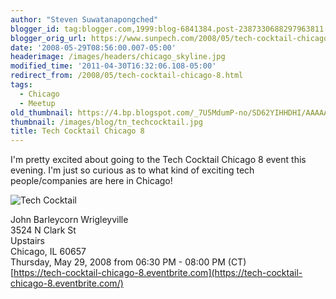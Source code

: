 ```yaml
---
author: "Steven Suwatanapongched"
blogger_id: tag:blogger.com,1999:blog-6841384.post-2387330688297963811
blogger_orig_url: https://www.sunpech.com/2008/05/tech-cocktail-chicago-8.html
date: '2008-05-29T08:56:00.007-05:00'
headerimage: /images/headers/chicago_skyline.jpg
modified_time: '2011-04-30T16:32:06.108-05:00'
redirect_from: /2008/05/tech-cocktail-chicago-8.html
tags:
  - Chicago
  - Meetup
old_thumbnail: https://4.bp.blogspot.com/_7U5MdumP-no/SD62YIHHDHI/AAAAAAAAAjY/1VIo7fli2ks/s600/112682035.jpg
thumbnail: /images/blog/tn_techcocktail.jpg
title: Tech Cocktail Chicago 8
---
```



I'm pretty excited about going to the Tech Cocktail Chicago 8 event this evening.  I'm just so curious as to what kind of exciting tech people/companies are here in Chicago!

![Tech Cocktail](/images/blog/techcocktail.jpg)

John Barleycorn Wrigleyville\
3524 N Clark St\
Upstairs\
Chicago, IL 60657\
Thursday, May 29, 2008 from 06:30 PM - 08:00 PM (CT)\
[https://tech-cocktail-chicago-8.eventbrite.com](https://tech-cocktail-chicago-8.eventbrite.com/)
